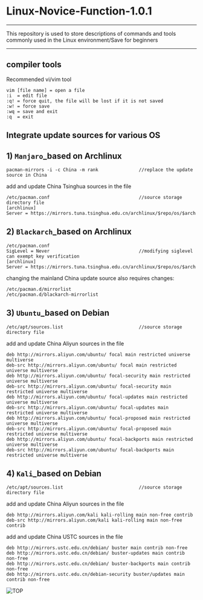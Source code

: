 # Linux-Novice-Function-1.0.1
-----------------------------
This repository is used to store descriptions of commands and tools commonly used in the Linux environment/Save for beginners

-----------------------------

## compiler tools
Recommended vi/vim tool

    vim [file name] = open a file
    :i  = edit file
    :q! = force quit, the file will be lost if it is not saved
    :w! = force save
    :wq = save and exit
    :q  = exit

## Integrate update sources for various OS

## 1) `Manjaro`_based on Archlinux
    pacman-mirrors -i -c China -m rank               //replace the update source in China

add and update China Tsinghua sources in the file

    /etc/pacman.conf                                 //source storage directory file
    [archlinux]
    Server = https://mirrors.tuna.tsinghua.edu.cn/archlinux/$repo/os/$arch

## 2) `Blackarch`_based on Archlinux
    /etc/pacman.conf
    SigLevel = Never                                 //modifying siglevel can exempt key verification
    [archlinux]
    Server = https://mirrors.tuna.tsinghua.edu.cn/archlinux/$repo/os/$arch
changing the mainland China update source also requires changes:

    /etc/pacman.d/mirrorlist
    /etc/pacman.d/blackarch-mirrorlist

## 3) `Ubuntu`_based on Debian
    /etc/apt/sources.list                            //source storage directory file
add and update China Aliyun sources in the file

    deb http://mirrors.aliyun.com/ubuntu/ focal main restricted universe multiverse
    deb-src http://mirrors.aliyun.com/ubuntu/ focal main restricted universe multiverse
    deb http://mirrors.aliyun.com/ubuntu/ focal-security main restricted universe multiverse
    deb-src http://mirrors.aliyun.com/ubuntu/ focal-security main restricted universe multiverse
    deb http://mirrors.aliyun.com/ubuntu/ focal-updates main restricted universe multiverse
    deb-src http://mirrors.aliyun.com/ubuntu/ focal-updates main restricted universe multiverse
    deb http://mirrors.aliyun.com/ubuntu/ focal-proposed main restricted universe multiverse
    deb-src http://mirrors.aliyun.com/ubuntu/ focal-proposed main restricted universe multiverse
    deb http://mirrors.aliyun.com/ubuntu/ focal-backports main restricted universe multiverse
    deb-src http://mirrors.aliyun.com/ubuntu/ focal-backports main restricted universe multiverse

## 4) `Kali`_based on Debian
    /etc/apt/sources.list                            //source storage directory file
add and update China Aliyun sources in the file

    deb http://mirrors.aliyun.com/kali kali-rolling main non-free contrib
    deb-src http://mirrors.aliyun.com/kali kali-rolling main non-free contrib
add and update China USTC sources in the file

    deb http://mirrors.ustc.edu.cn/debian/ buster main contrib non-free
    deb http://mirrors.ustc.edu.cn/debian/ buster-updates main contrib non-free
    deb http://mirrors.ustc.edu.cn/debian/ buster-backports main contrib non-free
    deb http://mirrors.ustc.edu.cn/debian-security buster/updates main contrib non-free

![TOP](#readme)
